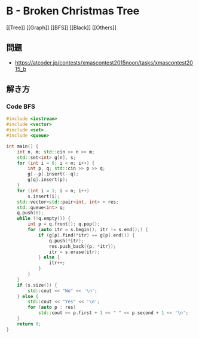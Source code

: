 # B - Broken Christmas Tree
[[Tree]] [[Graph]] [[BFS]] [[Black]] [[Others]]

## 問題
- https://atcoder.jp/contests/xmascontest2015noon/tasks/xmascontest2015_b

## 解き方
### Code BFS
```c++
#include <iostream>
#include <vector>
#include <set>
#include <queue>

int main() {
    int n, m; std::cin >> n >> m;
    std::set<int> g[n], s;
    for (int i = 0; i < m; i++) {
        int p, q; std::cin >> p >> q;
        g[--p].insert(--q);
        g[q].insert(p);
    }
    for (int i = 1; i < n; i++)
        s.insert(i);
    std::vector<std::pair<int, int> > res;
    std::queue<int> q;
    q.push(0);
    while (!q.empty()) {
        int p = q.front(); q.pop();
        for (auto itr = s.begin(); itr != s.end();) {
            if (g[p].find(*itr) == g[p].end()) {
                q.push(*itr);
                res.push_back({p, *itr});
                itr = s.erase(itr);
            } else {
                itr++;
            }
        }
    }
    if (s.size()) {
        std::cout << "No" << '\n';
    } else {
        std::cout << "Yes" << '\n';
        for (auto p : res)
            std::cout << p.first + 1 << " " << p.second + 1 << '\n';
    }
    return 0;
}
```